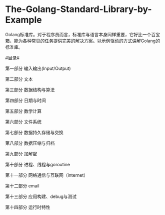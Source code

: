 The-Golang-Standard-Library-by-Example
======================================

Golang标准库。对于程序员而言，标准库与语言本身同样重要，它好比一个百宝箱，能为各种常见的任务提供完美的解决方案。以示例驱动的方式讲解Golang的标准库。

#目录#

第一部分 输入输出(Input/Output)

第二部分 文本

第三部分 数据结构与算法

第四部分 日期与时间

第五部分 数学计算

第六部分 文件系统

第七部分 数据持久存储与交换

第八部分 数据压缩与归档

第九部分 加解密

第十部分 进程、线程与goroutine

第十一部分 网络通信与互联网（internet）

第十二部分 email

第十三部分 应用构建、debug与测试

第十四部分 运行时特性
